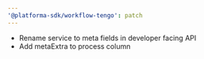 ```yaml
---
'@platforma-sdk/workflow-tengo': patch
---
```


- Rename service to meta fields in developer facing API
- Add metaExtra to process column

